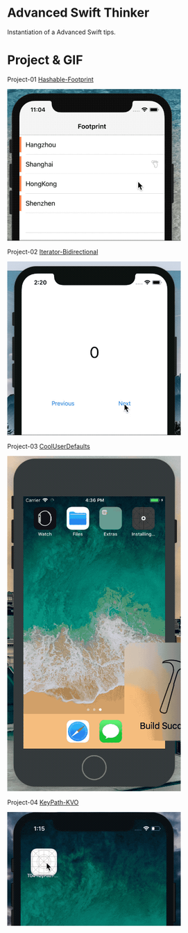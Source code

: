 # Advanced Swift Thinker
Instantiation of a Advanced Swift tips.

# Project & GIF
Project-01 [Hashable-Footprint](https://github.com/wiiale/AdvancedSwiftThinker/tree/master/T01-Hashable-Footprint)

![](https://github.com/wiiale/AdvancedSwiftThinker/blob/master/T01-Hashable-Footprint/Footprint.gif)

Project-02 [Iterator-Bidirectional](https://github.com/wiiale/AdvancedSwiftThinker/tree/master/T02-Iterator-Bidirectional)

![](https://github.com/wiiale/AdvancedSwiftThinker/blob/master/T02-Iterator-Bidirectional/BidirectionalIterator.gif)

Project-03 [CoolUserDefaults](https://github.com/wiiale/AdvancedSwiftThinker/tree/master/T03-CoolUserDefaults)

![](https://github.com/wiiale/AdvancedSwiftThinker/blob/master/T03-CoolUserDefaults/CoolUserDefaults.gif)

Project-04 [KeyPath-KVO](https://github.com/wiiale/AdvancedSwiftThinker/tree/master/T04-KeyPath-KVO)

![](https://github.com/wiiale/AdvancedSwiftThinker/blob/master/T04-KeyPath-KVO/KVO.gif)

